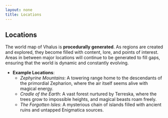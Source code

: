 ```yaml
---
layout: none
title: Locations
---
```

## **Locations**

The world map of Vhalus is **procedurally generated**. As regions are created and explored, they become filled with content, lore, and points of interest. Areas in between major locations will continue to be generated to fill gaps, ensuring that the world is dynamic and constantly evolving.

- **Example Locations**:
  - *Zephyrine Mountains*: A towering range home to the descendants of the primordial Zepharion, where the air itself seems alive with magical energy.
  - *Cradle of the Earth*: A vast forest nurtured by Terreska, where the trees grow to impossible heights, and magical beasts roam freely.
  - *The Forgotten Isles*: A mysterious chain of islands filled with ancient ruins and untapped Enigmatica sources.
